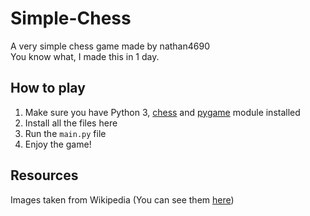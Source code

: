 # Simple-Chess
A very simple chess game made by nathan4690<br>
You know what, I made this in 1 day.

## How to play
1. Make sure you have Python 3, [chess](https://pypi.org/project/chess/) and [pygame](https://pypi.org/project/pygame/) module installed<br>
2. Install all the files here<br>
3. Run the `main.py` file<br>
4. Enjoy the game!

## Resources
Images taken from Wikipedia (You can see them [here](https://commons.wikimedia.org/wiki/Category:PNG_chess_pieces/Standard_transparent))

